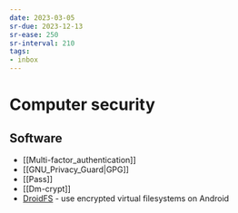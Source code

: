 ```yaml
---
date: 2023-03-05
sr-due: 2023-12-13
sr-ease: 250
sr-interval: 210
tags:
- inbox
---
```


# Computer security

## Software

- [[Multi-factor_authentication]]
- [[GNU_Privacy_Guard|GPG]]
- [[Pass]]
- [[Dm-crypt]]
- [DroidFS](https://github.com/hardcore-sushi/DroidFS) - use encrypted virtual
  filesystems on Android
